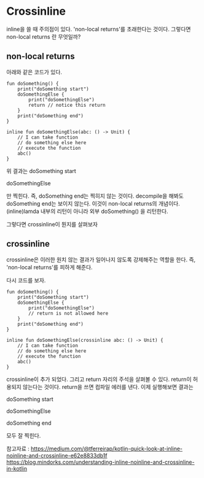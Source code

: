 # Crossinline

inline을 쓸 때 주의점이 있다.
'non-local returns'를 초래한다는 것이다.
그렇다면 non-local returns 란 무엇일까?

## non-local returns

아래와 같은 코드가 있다.

    fun doSomething() {
        print("doSomething start")
        doSomethingElse {
            print("doSomethingElse")
            return // notice this return
        }
        print("doSomething end")
    }

    inline fun doSomethingElse(abc: () -> Unit) {
        // I can take function
        // do something else here
        // execute the function
        abc()
    }
    
위 결과는 
doSomething start

doSomethingElse

만 찍힌다. 즉, doSomething end는 찍히지 않는 것이다.
decompile을 해봐도 doSomething end는 보이지 않는다.
이것이 non-local returns의 개념이다. (inline)lamda 내부의 리턴이 아니라 외부 doSomething() 을 리턴한다.

그렇다면 crossinline이 뭔지를 살펴보자

## crossinline

crossinline은 이러한 원치 않는 결과가 일어나지 않도록 강제해주는 역할을 한다.
즉, 'non-local returns'를 피하게 해준다.

다시 코드를 보자.

    fun doSomething() {
        print("doSomething start")
        doSomethingElse {
            print("doSomethingElse")
            // return is not allowed here
        }
        print("doSomething end")
    }

    inline fun doSomethingElse(crossinline abc: () -> Unit) {
        // I can take function
        // do something else here
        // execute the function
        abc()
    }

crossinline이 추가 되었다. 그리고 return 자리의 주석을 살펴볼 수 있다.
return이 허용되지 않는다는 것이다. return을 쓰면 컴파일 에러를 낸다.
이제 실행해보면 결과는

doSomething start

doSomethingElse

doSomething end

모두 잘 찍힌다.

참고자료 : 
https://medium.com/@tferreirap/kotlin-quick-look-at-inline-noinline-and-crossinline-e62e8833db1f
https://blog.mindorks.com/understanding-inline-noinline-and-crossinline-in-kotlin
